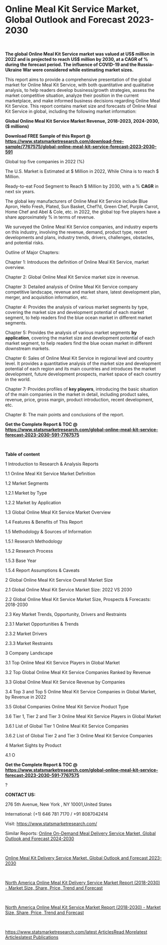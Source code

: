 <h1>Online Meal Kit Service Market, Global Outlook and Forecast 2023-2030</h1><br/><p><strong>The global Online Meal Kit Service market was valued at US$ million in 2022 and is projected to reach US$ million by 2030, at a <strong>CAGR</strong> of % during the forecast period. The influence of COVID-19 and the Russia-Ukraine War were considered while estimating market sizes.</strong></p>
 
 
 
 <p>This report aims to provide a comprehensive presentation of the global market for Online Meal Kit Service, with both quantitative and qualitative analysis, to help readers develop business/growth strategies, assess the market competitive situation, analyze their position in the current marketplace, and make informed business decisions regarding Online Meal Kit Service. This report contains market size and forecasts of Online Meal Kit Service in global, including the following market information:</p>
 
 
 
 <p><strong>Global Online Meal Kit Service Market Revenue, 2018-2023, 2024-2030, ($ millions)</strong></p>
 
 
 
 <p><strong>Download FREE Sample of this Report @ <a href="https://www.statsmarketresearch.com/download-free-sample/7767575/global-online-meal-kit-service-forecast-2023-2030-591">https://www.statsmarketresearch.com/download-free-sample/7767575/global-online-meal-kit-service-forecast-2023-2030-591</a></strong></p>
 
 
 
 <p>Global top five companies in 2022 (%)</p>
 
 
 
 <p>The U.S. Market is Estimated at $ Million in 2022, While China is to reach $ Million.</p>
 
 
 
 <p>Ready-to-eat Food Segment to Reach $ Million by 2030, with a % <strong>CAGR</strong> in next six years.</p>
 
 
 
 <p>The global key manufacturers of Online Meal Kit Service include Blue Apron, Hello Fresh, Plated, Sun Basket, Chef?d, Green Chef, Purple Carrot, Home Chef and Abel & Cole, etc. in 2022, the global top five players have a share approximately % in terms of revenue.</p>
 
 
 
 <p>We surveyed the Online Meal Kit Service companies, and industry experts on this industry, involving the revenue, demand, product type, recent developments and plans, industry trends, drivers, challenges, obstacles, and potential risks.</p>
 
 
 
 <p>Outline of Major Chapters:</p>
 
 
 
 <p>Chapter 1: Introduces the definition of Online Meal Kit Service, market overview.</p>
 
 
 
 <p>Chapter 2: Global Online Meal Kit Service market size in revenue.</p>
 
 
 
 <p>Chapter 3: Detailed analysis of Online Meal Kit Service company competitive landscape, revenue and market share, latest development plan, merger, and acquisition information, etc.</p>
 
 
 
 <p>Chapter 4: Provides the analysis of various market segments by type, covering the market size and development potential of each market segment, to help readers find the blue ocean market in different market segments.</p>
 
 
 
 <p>Chapter 5: Provides the analysis of various market segments <strong>by application</strong>, covering the market size and development potential of each market segment, to help readers find the blue ocean market in different downstream markets.</p>
 
 
 
 <p>Chapter 6: Sales of Online Meal Kit Service in regional level and country level. It provides a quantitative analysis of the market size and development potential of each region and its main countries and introduces the market development, future development prospects, market space of each country in the world.</p>
 
 
 
 <p>Chapter 7: Provides profiles of <strong>key players</strong>, introducing the basic situation of the main companies in the market in detail, including product sales, revenue, price, gross margin, product introduction, recent development, etc.</p>
 
 
 
 <p>Chapter 8: The main points and conclusions of the report.</p>
 
 
 
 <div><b>Get the Complete Report & TOC @ <a href="https://www.statsmarketresearch.com/global-online-meal-kit-service-forecast-2023-2030-591-7767575">https://www.statsmarketresearch.com/global-online-meal-kit-service-forecast-2023-2030-591-7767575</a></b></div>
 
 
 
 <p><br />
 
 <b>Table of content</b></p>
 
 
 
 <p>1 Introduction to Research & Analysis Reports<br />
 
 1.1 Online Meal Kit Service Market Definition<br />
 
 1.2 Market Segments<br />
 
 1.2.1 Market by Type<br />
 
 1.2.2 Market by Application<br />
 
 1.3 Global Online Meal Kit Service Market Overview<br />
 
 1.4 Features & Benefits of This Report<br />
 
 1.5 Methodology & Sources of Information<br />
 
 1.5.1 Research Methodology<br />
 
 1.5.2 Research Process<br />
 
 1.5.3 Base Year<br />
 
 1.5.4 Report Assumptions & Caveats<br />
 
 2 Global Online Meal Kit Service Overall Market Size<br />
 
 2.1 Global Online Meal Kit Service Market Size: 2022 VS 2030<br />
 
 2.2 Global Online Meal Kit Service Market Size, Prospects & Forecasts: 2018-2030<br />
 
 2.3 Key Market Trends, Opportunity, Drivers and Restraints<br />
 
 2.3.1 Market Opportunities & Trends<br />
 
 2.3.2 Market Drivers<br />
 
 2.3.3 Market Restraints<br />
 
 3 Company Landscape<br />
 
 3.1 Top Online Meal Kit Service Players in Global Market<br />
 
 3.2 Top Global Online Meal Kit Service Companies Ranked by Revenue<br />
 
 3.3 Global Online Meal Kit Service Revenue by Companies<br />
 
 3.4 Top 3 and Top 5 Online Meal Kit Service Companies in Global Market, by Revenue in 2022<br />
 
 3.5 Global Companies Online Meal Kit Service Product Type<br />
 
 3.6 Tier 1, Tier 2 and Tier 3 Online Meal Kit Service Players in Global Market<br />
 
 3.6.1 List of Global Tier 1 Online Meal Kit Service Companies<br />
 
 3.6.2 List of Global Tier 2 and Tier 3 Online Meal Kit Service Companies<br />
 
 4 Market Sights by Product<br />
 
 4.1 O</p>
 
 
 
 <div><b>Get the Complete Report & TOC @ <a href="https://www.statsmarketresearch.com/global-online-meal-kit-service-forecast-2023-2030-591-7767575">https://www.statsmarketresearch.com/global-online-meal-kit-service-forecast-2023-2030-591-7767575</a></b></div>
 
 
 
 <p>? </p>
 
 
 
 <p><b>CONTACT US:</b><br />
 
 276 5th Avenue, New York , NY 10001,United States<br />
 
 International: (+1) 646 781 7170 / +91 8087042414<br />
 
 Visit: <a href="https://www.statsmarketresearch.com/">https://www.statsmarketresearch.com/</a><br />
 
 Similar Reports: <a href="https://www.statsmarketresearch.com/global-online-meal-kit-service-forecast-2023-2030-591-7767575">Online On-Demand Meal Delivery Service Market, Global Outlook and Forecast 2024-2030</a><br />
 
 <br />
 
 <a href="https://www.statsmarketresearch.com/global-online-meal-kit-service-forecast-2023-2030-591-7767575">Online Meal Kit Delivery Service Market, Global Outlook and Forecast 2023-2030</a><br />
 
 <br />
 
 <a href="https://www.statsmarketresearch.com/global-online-meal-kit-service-forecast-2023-2030-591-7767575">North America Online Meal Kit Delivery Service Market Report (2018-2030) - Market Size, Share, Price, Trend and Forecast</a><br />
 
 <br />
 
 <a href="https://www.statsmarketresearch.com/global-online-meal-kit-service-forecast-2023-2030-591-7767575">North America Online Meal Kit Service Market Report (2018-2030) - Market Size, Share, Price, Trend and Forecast</a><br />
 
 <br />
 
 <a href="https://gyeongbokgung.com">https://www.statsmarketresearch.com/</a><a href="https://hallyeomaritime.com">latest Articles</a><a href="https://jingwansa.com">Read More</a><a href="https://nguoiviet.jp/">latest Articles</a><a href="https://www.intelmarketresearch.com/">latest Publications</a></p>